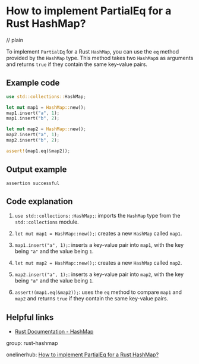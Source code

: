 # How to implement PartialEq for a Rust HashMap?
// plain

To implement `PartialEq` for a Rust `HashMap`, you can use the `eq` method provided by the `HashMap` type. This method takes two `HashMap`s as arguments and returns `true` if they contain the same key-value pairs.

## Example code

```rust
use std::collections::HashMap;

let mut map1 = HashMap::new();
map1.insert("a", 1);
map1.insert("b", 2);

let mut map2 = HashMap::new();
map2.insert("a", 1);
map2.insert("b", 2);

assert!(map1.eq(&map2));
```

## Output example

```
assertion successful
```

## Code explanation


1. `use std::collections::HashMap;`: imports the `HashMap` type from the `std::collections` module.

2. `let mut map1 = HashMap::new();`: creates a new `HashMap` called `map1`.

3. `map1.insert("a", 1);`: inserts a key-value pair into `map1`, with the key being `"a"` and the value being `1`.

4. `let mut map2 = HashMap::new();`: creates a new `HashMap` called `map2`.

5. `map2.insert("a", 1);`: inserts a key-value pair into `map2`, with the key being `"a"` and the value being `1`.

6. `assert!(map1.eq(&map2));`: uses the `eq` method to compare `map1` and `map2` and returns `true` if they contain the same key-value pairs.

## Helpful links

- [Rust Documentation - HashMap](https://doc.rust-lang.org/std/collections/struct.HashMap.html)

group: rust-hashmap

onelinerhub: [How to implement PartialEq for a Rust HashMap?](https://onelinerhub.com/rust/how-to-implement-partialeq-for-a-rust-hashmap)